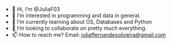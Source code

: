 - 👋 Hi, I’m @JuliaF03
- 👀 I’m interested in programming and data in general. 
- 🌱 I’m currently learning about OS, Databases and Python
- 💞️ I’m looking to collaborate on pretty much everything. 
- 📫 How to reach me? Email: juliaffernandesoliveira@gmail.com

<!---
JuliaF03/JuliaF03 is a ✨ special ✨ repository because its `README.md` (this file) appears on your GitHub profile.
You can click the Preview link to take a look at your changes.
--->
